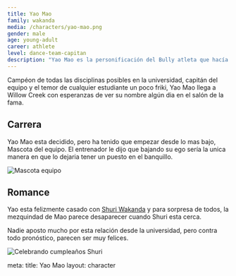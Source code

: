 ```yaml
---
title: Yao Mao
family: wakanda
media: /characters/yao-mao.png
gender: male
age: young-adult
career: athlete
level: dance-team-capitan
description: "Yao Mao es la personificación del Bully atleta que hacía la vida imposible a la gente en la universidad. Enfocado en su amor propio, una alimentación balanceada y grandes músculos, Mao entrena insesantemente para convertirse en un atleta de primera."
---
```


Campéon de todas las disciplinas posibles en la universidad, capitán del equipo y el temor de cualquier estudiante un poco friki, Yao Mao llega a Willow Creek con esperanzas de ver su nombre algún dia en el salón de la fama.

## Carrera

Yao Mao esta decidido, pero ha tenido que empezar desde lo mas bajo, Mascota del equipo. El entrenador le dijo que bajando su ego sería la unica manera en que lo dejaria tener un puesto en el banquillo.

![Mascota equipo](/domestic-units/wakanda/yao-mao-pet-team.png)

## Romance

Yao esta felizmente casado con [Shuri Wakanda](/character/shuri-wakanda) y para sorpresa de todos, la mezquindad de Mao parece desaparecer cuando Shuri esta cerca.

Nadie aposto mucho por esta relación desde la universidad, pero contra todo pronóstico, parecen ser muy felices.

![Celebrando cumpleaños Shuri](/domestic-units/wakanda/cumple-shuri.png)

<route lang="yaml">
meta:
  title: Yao Mao
  layout: character
</route>